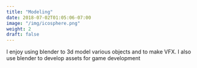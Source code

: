 ```yaml
---
title: "Modeling"
date: 2018-07-02T01:05:06-07:00
image: "/img/icosphere.png"
weight: 2
draft: false
---
```


I enjoy using blender to 3d model various objects and to make VFX. I also use blender to develop assets for game development